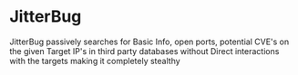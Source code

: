 # JitterBug
JitterBug passively searches for Basic Info, open ports, potential CVE's on the given Target IP's in third party databases without Direct interactions with the targets making it completely stealthy

